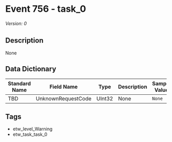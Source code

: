 # Event 756 - task_0
###### Version: 0

## Description
None

## Data Dictionary
|Standard Name|Field Name|Type|Description|Sample Value|
|---|---|---|---|---|
|TBD|UnknownRequestCode|UInt32|None|`None`|

## Tags
* etw_level_Warning
* etw_task_task_0